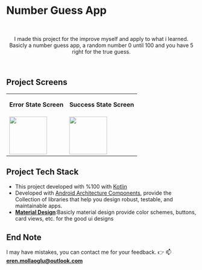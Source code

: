 # Number Guess App

<br>
<p align="center">I made this project for the improve myself and apply to what i learned.<br>
Basicly a number guess app, a random number 0 until 100 and you have 5 right for the true guess.</p>
<br>

## Project Screens

<table align="center">
<tr>
 <td>
  <p align="center"><b>Error State Screen</b></p>
 </td>
 <td>
  <p align="center"><b>Success State Screen</b></p>
 </td>
</tr>
<tr>
 <td> 
  <img src="https://user-images.githubusercontent.com/94524411/225426799-4b3054d9-82b7-4fd4-bde8-69657882636b.jpg" width=100>
 </td>
 <td>
  <img src="https://user-images.githubusercontent.com/94524411/225426802-3bb2fd6b-6841-43dc-ab6b-407fd0388a4f.jpg" width=100>
 </td>
</tr>
</table>

## Project Tech Stack

<ul>
 <li>This project developed with %100 with <a href="https://kotlinlang.org/">Kotlin</a></li>
 <li>Developed with <a href="https://developer.android.com/topic/architecture">Android Architecture Components</a>, provide the Collection of libraries that help you design robust, testable, and maintainable apps.</li>
 <li><a href="https://m3.material.io/"><b>Material Design</b></a>:Basicly material design provide color schemes, buttons, card views, etc. for the good ui designs</li>
 </ul>

## End Note

I may have mistakes, you can contact me for your feedback. 👉 📫 **eren.mollaoglu@outlook.com**<br>
